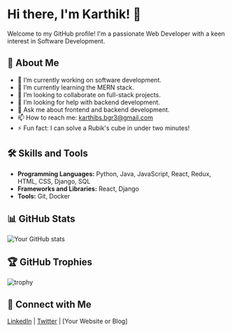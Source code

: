 # Hi there, I'm Karthik! 👋

Welcome to my GitHub profile! I'm a passionate Web Developer with a keen interest in Software Development.

## 🚀 About Me
- 🔭 I’m currently working on software development.
- 🌱 I’m currently learning the MERN stack.
- 👯 I’m looking to collaborate on full-stack projects.
- 🤔 I’m looking for help with backend development.
- 💬 Ask me about frontend and backend development.
- 📫 How to reach me: karthibs.bgr3@gmail.com
- ⚡ Fun fact: I can solve a Rubik's cube in under two minutes!

## 🛠️ Skills and Tools
- **Programming Languages:** Python, Java, JavaScript, React, Redux, HTML, CSS, Django, SQL
- **Frameworks and Libraries:** React, Django
- **Tools:** Git, Docker

## 📊 GitHub Stats
![Your GitHub stats](https://github-readme-stats.vercel.app/api?username=yourusername&show_icons=true&theme=radical)

## 🏆 GitHub Trophies
![trophy](https://github-profile-trophy.vercel.app/?username=yourusername&theme=radical)

## 💼 Connect with Me
[LinkedIn](https://www.linkedin.com/in/yourprofile) | [Twitter](https://twitter.com/yourprofile) | [Your Website or Blog]


<!---
Karthi905968/Karthi905968 is a ✨ special ✨ repository because its `README.md` (this file) appears on your GitHub profile.
You can click the Preview link to take a look at your changes.
--->
